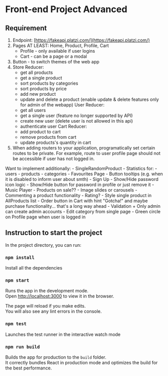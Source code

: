 # Front-end Project Advanced

## Requirement

1. Endpoint: [https://fakeapi.platzi.com/](https://fakeapi.platzi.com/)
2. Pages AT LEAST: Home, Product, Profile, Cart
    + Profile - only available if user logins
    - Cart - can be a page or a modal
3. Button - to switch themes of the web app
4. Store Reducer:
    + get all products
    + get a single product
    - sort products by categories
    - sort products by price
    + add new product
    - update and delete a product (enable update & delete features only for admin of the webapp)
   User Reducer:
    + get all users
    - get a single user (feature no longer supported by API)
    + create new user (delete user is not allowed in this api)
    + authenticate user
   Cart Reducer:
    - add product to cart
    - remove products from cart
    - update products's quantity in cart
5. When adding routers to your application, programatically set certain routes to be private. For example, route to user profile page should not be accessible if user has not logged in.

Want to implement additionally:
    - SingleRandomProduct
    - Statistics for:
        - users
        - products
        - categories
    - Favourites Page
    - Button tooltips (e.g. when it is disabled to inform user about smth)
    - Sign Up
    - Show/Hide password icon logic
    - Show/Hide button for password in profile or just remove it
    - Music Player
    - Products on sale??
    - Image slides or carousels
    - Commenting a product functionality
    - Rating?
    - Style single product in AllProducts list
    - Order button in Cart with hint "Gotcha!" and maybe purchase functionality... that's a long way ahead
    - Validation
    + Only admin can create admin accounts
    - Edit category from single page
    - Green circle on Profile page when user is logged in



## Instruction to start the project

In the project directory, you can run:

### `npm install`

Install all the dependencies

### `npm start`

Runs the app in the development mode.\
Open [http://localhost:3000](http://localhost:3000) to view it in the browser.

The page will reload if you make edits.\
You will also see any lint errors in the console.

### `npm test`

Launches the test runner in the interactive watch mode

### `npm run build`

Builds the app for production to the `build` folder.\
It correctly bundles React in production mode and optimizes the build for the best performance.
